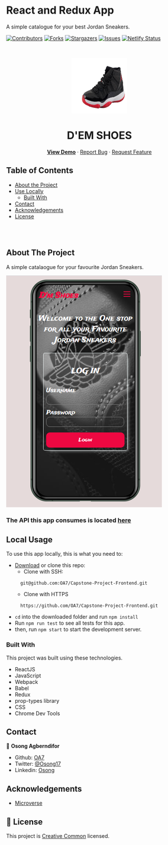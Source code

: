 # React and Redux App

A simple catalogue for your best Jordan Sneakers.

[![Contributors][contributors-shield]][contributors-url]
[![Forks][forks-shield]][forks-url]
[![Stargazers][stars-shield]][stars-url]
[![Issues][issues-shield]][issues-url]
[![Netlify Status](https://api.netlify.com/api/v1/badges/4753087a-80db-492c-94e2-297ff56da1f9/deploy-status)](https://app.netlify.com/sites/oa7-dem-shoes/deploys)

<!-- PROJECT LOGO -->
<br />
<p align="center">
  <a href="https://github.com/OA7/Capstone-Project-Frontend">
    <img src="public/images/air-11.png" alt="Logo" width="150" height="150">
  </a>

  <h1 align="center">D'EM SHOES</h1>

  <p align="center">
    <a href="https://oa7-dem-shoes.netlify.app/"><strong>View Demo</strong></a>
    ·
    <a href="https://github.com/OA7/Capstone-Project-Frontend/issues">Report Bug</a>
    ·
    <a href="https://github.com/OA7/Capstone-Project-Frontend/issues">Request Feature</a>
  </p>
</p>

<!-- TABLE OF CONTENTS -->

## Table of Contents

- [About the Project](#about-the-project)
- [Use Locally](#local-usage)
  - [Built With](#built-with)
- [Contact](#contact)
- [Acknowledgements](#acknowledgements)
- [License](#license)

<br>
<br>
<!-- ABOUT THE PROJECT -->

## About The Project

A simple catalaogue for your favourite Jordan Sneakers.

![Product Name Screen Shot][product-screenshot]
<br>

### The API this app consumes is located [here](https://github.com/OA7/Shoes-Api)

<!-- ABOUT THE PROJECT -->

## Local Usage

To use this app locally, this is what you need to:

- [Download](https://github.com/OA7/Capstone-Project-Frontend/archive/master.zip) or clone this repo:
  - Clone with SSH:
  ```
    git@github.com:OA7/Capstone-Project-Frontend.git
  ```
  - Clone with HTTPS
  ```
    https://github.com/OA7/Capstone-Project-Frontend.git
  ```
- `cd` into the downloaded folder and run `npm install`
- Run `npm run test` to see all tests for this app.
- then, run `npm start` to start the development server.

### Built With

This project was built using these technologies.

- ReactJS
- JavaScript
- Webpack
- Babel
- Redux
- prop-types library
- CSS
- Chrome Dev Tools

<!-- CONTACT -->

## Contact

👤 **Osong Agberndifor**

- Github: [OA7](https://github.com/OA7)
- Twitter: [@Osong17](https://twitter.com/Osong17)
- Linkedin: [Osong](https://linkedin.com/osong-agberndifor)

<!-- ACKNOWLEDGEMENTS -->

## Acknowledgements

- [Microverse](https://www.microverse.org/)

<!-- MARKDOWN LINKS & IMAGES -->
<!-- https://www.markdownguide.org/basic-syntax/#reference-style-links -->

[contributors-shield]: https://img.shields.io/github/contributors/OA7/Capstone-Project-Frontend.svg?style=flat-square
[contributors-url]: https://github.com/OA7/Capstone-Project-Frontend/graphs/contributors
[forks-shield]: https://img.shields.io/github/forks/OA7/Capstone-Project-Frontend.svg?style=flat-square
[forks-url]: https://github.com/OA7/Capstone-Project-Frontend/network/members
[stars-shield]: https://img.shields.io/github/stars/OA7/Capstone-Project-Frontend.svg?style=flat-square
[stars-url]: https://github.com/OA7/Capstone-Project-Frontend/stargazers
[issues-shield]: https://img.shields.io/github/issues/OA7/Capstone-Project-Frontend.svg?style=flat-square
[issues-url]: https://github.com/OA7/Capstone-Project-Frontend/issues
[product-screenshot]: public/images/logo.PNG

<!-- [product-screenshot2]: dist/images/page2.png -->

## 📝 License

This project is [Creative Common](https://creativecommons.org/licenses/by-nc/4.0/) licensed.

